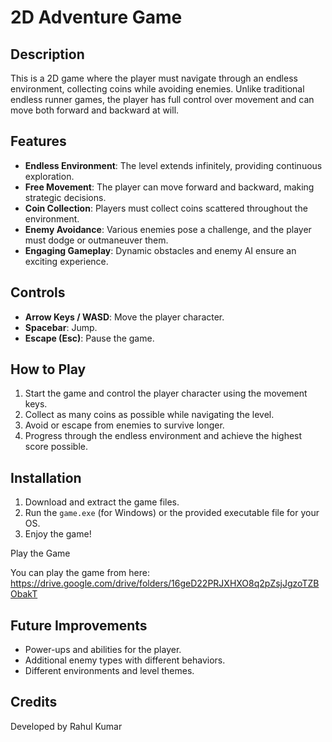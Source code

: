 # 2D Adventure Game

## Description
This is a 2D game where the player must navigate through an endless environment, collecting coins while avoiding enemies. Unlike traditional endless runner games, the player has full control over movement and can move both forward and backward at will.

## Features
- **Endless Environment**: The level extends infinitely, providing continuous exploration.
- **Free Movement**: The player can move forward and backward, making strategic decisions.
- **Coin Collection**: Players must collect coins scattered throughout the environment.
- **Enemy Avoidance**: Various enemies pose a challenge, and the player must dodge or outmaneuver them.
- **Engaging Gameplay**: Dynamic obstacles and enemy AI ensure an exciting experience.

## Controls
- **Arrow Keys / WASD**: Move the player character.
- **Spacebar**: Jump.
- **Escape (Esc)**: Pause the game.

## How to Play
1. Start the game and control the player character using the movement keys.
2. Collect as many coins as possible while navigating the level.
3. Avoid or escape from enemies to survive longer.
4. Progress through the endless environment and achieve the highest score possible.

## Installation
1. Download and extract the game files.
2. Run the `game.exe` (for Windows) or the provided executable file for your OS.
3. Enjoy the game!

Play the Game

You can play the game from here: https://drive.google.com/drive/folders/16geD22PRJXHXO8q2pZsjJgzoTZBObakT

## Future Improvements
- Power-ups and abilities for the player.
- Additional enemy types with different behaviors.
- Different environments and level themes.

## Credits
Developed by Rahul Kumar
